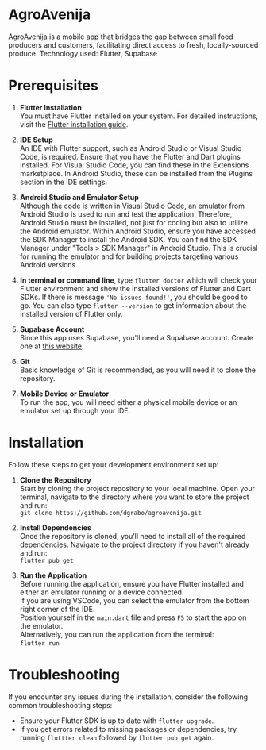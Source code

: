 # AgroAvenija

AgroAvenija is a mobile app that bridges the gap between small food producers and customers, facilitating direct access to fresh, locally-sourced produce.
Technology used: Flutter, Supabase

# Prerequisites

1. **Flutter Installation**  
   You must have Flutter installed on your system.
   For detailed instructions, visit the [Flutter installation guide](https://docs.flutter.dev/get-started/install).

2. **IDE Setup**  
   An IDE with Flutter support, such as Android Studio or Visual Studio Code, is required. 
   Ensure that you have the Flutter and Dart plugins installed. 
   For Visual Studio Code, you can find these in the Extensions marketplace. In Android Studio, these can be installed from the Plugins section in the IDE settings.

3. **Android Studio and Emulator Setup**  
   Although the code is written in Visual Studio Code, an emulator from Android Studio is used to run and test the application.
   Therefore, Android Studio must be installed, not just for coding but also to utilize the Android emulator. 
   Within Android Studio, ensure you have accessed the SDK Manager to install the Android SDK. 
   You can find the SDK Manager under "Tools > SDK Manager" in Android Studio. 
   This is crucial for running the emulator and for building projects targeting various Android versions. 
   
4. **In terminal or command line**, type `flutter doctor` which will check your Flutter environment and show the installed versions of Flutter and Dart SDKs. 
If there is message `'No issues found!'`, you should be good to go. You can also type `flutter --version` to get information about the installed version of Flutter only.

5. **Supabase Account**  
   Since this app uses Supabase, you'll need a Supabase account. Create one at [this website](https://supabase.com/).
<!-- 4. Environment Setup: 
    Enviroment variable for Supabase must be configured
    Ovo moram dodatno istražit.
 -->
6. **Git**  
   Basic knowledge of Git is recommended, as you will need it to clone the repository.

7. **Mobile Device or Emulator**  
   To run the app, you will need either a physical mobile device or an emulator set up through your IDE.

# Installation

Follow these steps to get your development environment set up:

1. **Clone the Repository**  
   Start by cloning the project repository to your local machine. 
   Open your terminal, navigate to the directory where you want to store the project and run:  
   `git clone https://github.com/dgrabo/agroavenija.git`

2. **Install Dependencies**  
   Once the repository is cloned, you'll need to install all of the required dependencies.
   Navigate to the project directory if you haven't already and run:  
   `flutter pub get`

<!-- 3. Setup Environment Variables 
    Trebam ovo dodatno pogledati još.
 -->

3. **Run the Application**  
   Before running the application, ensure you have Flutter installed and either an emulator running or a device connected.  
   If you are using VSCode, you can select the emulator from the bottom right corner of the IDE.  
   Position yourself in the `main.dart` file and press `F5` to start the app on the emulator.  
   Alternatively, you can run the application from the terminal:  
   `flutter run` 

# Troubleshooting

If you encounter any issues during the installation, consider the following common troubleshooting steps:

- Ensure your Flutter SDK is up to date with `flutter upgrade`.
- If you get errors related to missing packages or dependencies, try running `fluttter clean` followed by `flutter pub get` again.
<!-- - Check that your environment variables are set correctly.
    Trebam provjeriti ovo.
 -->